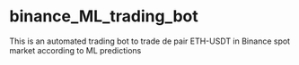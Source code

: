 # binance_ML_trading_bot
This is an automated trading bot to trade de pair ETH-USDT in Binance spot market according to ML predictions
